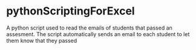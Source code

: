 # pythonScriptingForExcel
A python script used to read the emails of students that passed an assesment. The script automatically sends an email to each student to let them know that they passed
